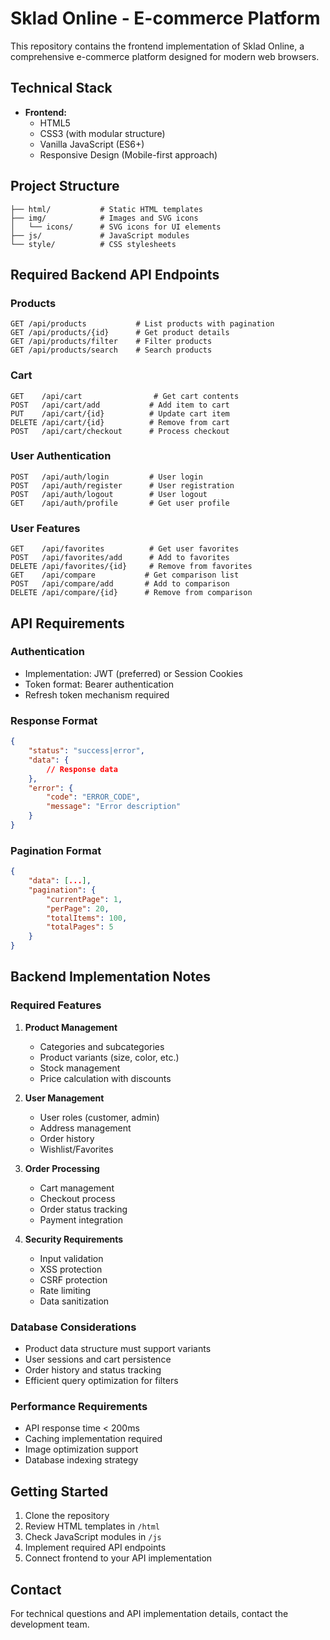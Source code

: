 # Sklad Online - E-commerce Platform

This repository contains the frontend implementation of Sklad Online, a comprehensive e-commerce platform designed for modern web browsers.

## Technical Stack
- **Frontend:**
  - HTML5
  - CSS3 (with modular structure)
  - Vanilla JavaScript (ES6+)
  - Responsive Design (Mobile-first approach)

## Project Structure
```
├── html/           # Static HTML templates
├── img/            # Images and SVG icons
│   └── icons/      # SVG icons for UI elements
├── js/             # JavaScript modules
└── style/          # CSS stylesheets
```

## Required Backend API Endpoints

### Products
```
GET /api/products           # List products with pagination
GET /api/products/{id}      # Get product details
GET /api/products/filter    # Filter products
GET /api/products/search    # Search products
```

### Cart
```
GET    /api/cart                # Get cart contents
POST   /api/cart/add           # Add item to cart
PUT    /api/cart/{id}          # Update cart item
DELETE /api/cart/{id}          # Remove from cart
POST   /api/cart/checkout      # Process checkout
```

### User Authentication
```
POST   /api/auth/login         # User login
POST   /api/auth/register      # User registration
POST   /api/auth/logout        # User logout
GET    /api/auth/profile       # Get user profile
```

### User Features
```
GET    /api/favorites          # Get user favorites
POST   /api/favorites/add      # Add to favorites
DELETE /api/favorites/{id}     # Remove from favorites
GET    /api/compare           # Get comparison list
POST   /api/compare/add       # Add to comparison
DELETE /api/compare/{id}      # Remove from comparison
```

## API Requirements

### Authentication
- Implementation: JWT (preferred) or Session Cookies
- Token format: Bearer authentication
- Refresh token mechanism required

### Response Format
```json
{
    "status": "success|error",
    "data": {
        // Response data
    },
    "error": {
        "code": "ERROR_CODE",
        "message": "Error description"
    }
}
```

### Pagination Format
```json
{
    "data": [...],
    "pagination": {
        "currentPage": 1,
        "perPage": 20,
        "totalItems": 100,
        "totalPages": 5
    }
}
```

## Backend Implementation Notes

### Required Features
1. **Product Management**
   - Categories and subcategories
   - Product variants (size, color, etc.)
   - Stock management
   - Price calculation with discounts

2. **User Management**
   - User roles (customer, admin)
   - Address management
   - Order history
   - Wishlist/Favorites

3. **Order Processing**
   - Cart management
   - Checkout process
   - Order status tracking
   - Payment integration

4. **Security Requirements**
   - Input validation
   - XSS protection
   - CSRF protection
   - Rate limiting
   - Data sanitization

### Database Considerations
- Product data structure must support variants
- User sessions and cart persistence
- Order history and status tracking
- Efficient query optimization for filters

### Performance Requirements
- API response time < 200ms
- Caching implementation required
- Image optimization support
- Database indexing strategy

## Getting Started
1. Clone the repository
2. Review HTML templates in `/html`
3. Check JavaScript modules in `/js`
4. Implement required API endpoints
5. Connect frontend to your API implementation

## Contact
For technical questions and API implementation details, contact the development team.
